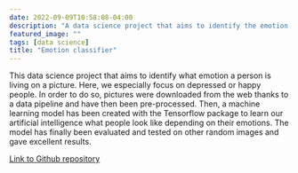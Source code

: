 ```yaml
---
date: 2022-09-09T10:58:08-04:00
description: "A data science project that aims to identify the emotion of a person on a picture"
featured_image: ""
tags: [data science]
title: "Emotion classifier"
---
```


This data science project that aims to identify what emotion a person is living on a picture. Here, we especially focus on depressed or happy people. In order to do so, pictures were downloaded from the web thanks to a data pipeline and have then been pre-processed. Then, a machine learning model has been created with the Tensorflow package to learn our artificial intelligence what people look like depending on their emotions. The model has finally been evaluated and tested on other random images and gave excellent results.


[Link to Github repository](https://github.com/corentinlger/depressed-people-classifier)

